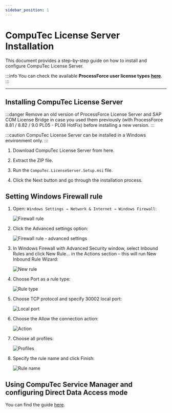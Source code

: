 ```yaml
---
sidebar_position: 1
---
```


# CompuTec License Server Installation

This document provides a step-by-step guide on how to install and configure CompuTec License Server.

:::info
    You can check the available **ProcessForce user license types** [**here**](./../license-chart.md).
:::

---

## Installing CompuTec License Server

:::danger
    Remove an old version of ProcessForce License Server and SAP COM License Bridge in case you used them previously (with ProcessForce 8.81 / 8.82 / 9.0 PL05 - PL08 HotFix) before installing a new version.
:::

:::caution
    CompuTec License Server can be installed in a Windows environment only.
:::

1. Download CompuTec License Server from here<!-- TODO: Add link -->.

2. Extract the ZIP file.

3. Run the `CompuTec.LicenseServer.Setup.msi` file.

4. Click the Next button and go through the installation process.

## Setting Windows Firewall rule

1. Open: `Windows Settings → Network & Internet → Windows Firewall`:

    ![Firewall rule](./media/license-server-installation/firewall-rule.webp)

2. Click the Advanced settings option:

    ![Firewall rule - advanced settings](./media/license-server-installation/firewall-rule-2.webp)

3. In Windows Firewall with Advanced Security window, select Inbound Rules and click New Rule... in the Actions section – this will run New Inbound Rule Wizard:

    ![New rule](./media/license-server-installation/new-rule.webp)

4. Choose Port as a rule type:

    ![Rule type](./media/license-server-installation/rule-type.webp)

5. Choose TCP protocol and specify 30002 local port:

    ![Local port](./media/license-server-installation/local-port.webp)

6. Choose the Allow the connection action:

    ![Action](./media/license-server-installation/action.webp)

7. Choose all profiles:

    ![Profiles](./media/license-server-installation/profiles.webp)

8. Specify the rule name and click Finish:

    ![Rule name](./media/license-server-installation/rule-name.webp)

## Using CompuTec Service Manager and configuring Direct Data Access mode

You can find the guide [here](./direct-access.md).
